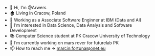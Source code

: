 - 👋 Hi, I’m @Arwers
- 🏠 Living in Cracow, Poland
- 🏢 Working as a Associate Software Enginner at IBM (Data and AI)
- 👀 I’m interested in Data Science, Data Analysis and Software Development
- 📚 Computer Science student at PK Cracow University of Technology 
- 🌱 I’m currently working on mars rover for futurelab PK
- 📫 How to reach me -> marcin.fortuna@onet.eu

<!---
Arwers/Arwers is a ✨ special ✨ repository because its `README.md` (this file) appears on your GitHub profile.
You can click the Preview link to take a look at your changes.
--->

